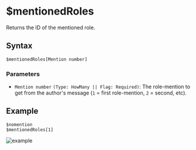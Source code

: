 # $mentionedRoles
Returns the ID of the mentioned role.

## Syntax
```
$mentionedRoles[Mention number]
```

### Parameters 
- `Mention number` `(Type: HowMany || Flag: Required)`: The role-mention to get from the author's message (`1` = first role-mention, `2` = second, etc).

## Example
```
$nomention
$mentionedRoles[1]
```

![example](https://user-images.githubusercontent.com/69215413/126917307-96384c6f-ccfe-4117-927d-40ad87b5bf8f.png)
